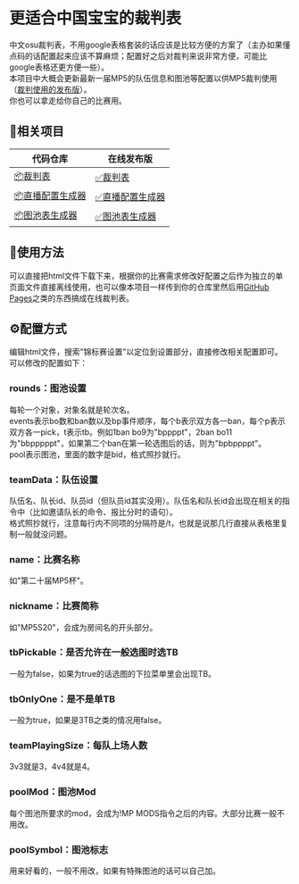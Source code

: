 # 更适合中国宝宝的裁判表

中文osu裁判表，不用google表格套装的话应该是比较方便的方案了（主办如果懂点码的话配置起来应该不算麻烦；配置好之后对裁判来说非常方便，可能比google表格还更方便一些）。  
本项目中大概会更新最新一届MP5的队伍信息和图池等配置以供MP5裁判使用（[裁判使用的发布版](https://mp5tournament.github.io/referee_sheet/)）。  
你也可以拿走给你自己的比赛用。

## 🔗相关项目

|代码仓库|在线发布版|
|-|-|
|[📦裁判表](https://github.com/mp5tournament/referee_sheet)|[✅裁判表](https://mp5tournament.github.io/referee_sheet/)|
|[📦直播配置生成器](https://github.com/mp5tournament/streaming_config)|[✅直播配置生成器](https://mp5tournament.github.io/streaming_config/)|
|[📦图池表生成器](https://github.com/mp5tournament/map_pool_sheet)|[✅图池表生成器](https://mp5tournament.github.io/map_pool_sheet/)|


## 📄使用方法

可以直接把html文件下载下来，根据你的比赛需求修改好配置之后作为独立的单页面文件直接离线使用，也可以像本项目一样传到你的仓库里然后用[GitHub Pages](https://docs.github.com/zh/pages)之类的东西搞成在线裁判表。

## ⚙️配置方式

编辑html文件，搜索"锦标赛设置"以定位到设置部分，直接修改相关配置即可。
可以修改的配置如下：
### rounds：图池设置
每轮一个对象，对象名就是轮次名。  
events表示bo数和ban数以及bp事件顺序，每个b表示双方各一ban，每个p表示双方各一pick，t表示tb。例如1ban bo9为"bppppt"，2ban bo11为"bbpppppt"，如果第二个ban在第一轮选图后的话，则为"bpbppppt"。  
pool表示图池，里面的数字是bid，格式照抄就行。  
### teamData：队伍设置
队伍名、队长id、队员id（但队员id其实没用）。队伍名和队长id会出现在相关的指令中（比如邀请队长的命令、报比分时的语句）。  
格式照抄就行，注意每行内不同项的分隔符是/t，也就是说那几行直接从表格里复制一般就没问题。
### name：比赛名称
如"第二十届MP5杯"。
### nickname：比赛简称
如"MP5S20"，会成为房间名的开头部分。
### tbPickable：是否允许在一般选图时选TB
一般为false，如果为true的话选图的下拉菜单里会出现TB。
### tbOnlyOne：是不是单TB
一般为true，如果是3TB之类的情况用false。
### teamPlayingSize：每队上场人数
3v3就是3，4v4就是4。
### poolMod：图池Mod
每个图池所要求的mod，会成为!MP MODS指令之后的内容。大部分比赛一般不用改。
### poolSymbol：图池标志
用来好看的，一般不用改，如果有特殊图池的话可以自己加。
